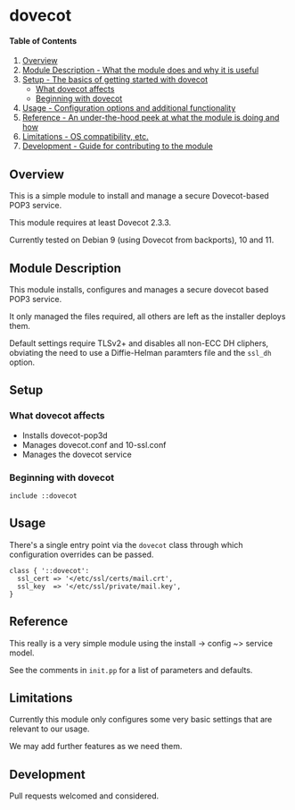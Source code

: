 # dovecot

#### Table of Contents

1. [Overview](#overview)
2. [Module Description - What the module does and why it is useful](#module-description)
3. [Setup - The basics of getting started with dovecot](#setup)
    * [What dovecot affects](#what-dovecot-affects)
    * [Beginning with dovecot](#beginning-with-dovecot)
4. [Usage - Configuration options and additional functionality](#usage)
5. [Reference - An under-the-hood peek at what the module is doing and how](#reference)
5. [Limitations - OS compatibility, etc.](#limitations)
6. [Development - Guide for contributing to the module](#development)

## Overview

This is a simple module to install and manage a secure Dovecot-based POP3 service.

This module requires at least Dovecot 2.3.3.

Currently tested on Debian 9 (using Dovecot from backports), 10 and 11.

## Module Description

This module installs, configures and manages a secure dovecot based POP3 service.

It only managed the files required, all others are left as the installer deploys them.

Default settings require TLSv2+ and disables all non-ECC DH cliphers, obviating the need
to use a Diffie-Helman paramters file and the `ssl_dh` option.

## Setup

### What dovecot affects

* Installs dovecot-pop3d
* Manages dovecot.conf and 10-ssl.conf
* Manages the dovecot service

### Beginning with dovecot

```
include ::dovecot
```

## Usage

There's a single entry point via the `dovecot` class through which configuration
overrides can be passed.

```
class { '::dovecot':
  ssl_cert => '</etc/ssl/certs/mail.crt',
  ssl_key  => '</etc/ssl/private/mail.key',
}
```

## Reference

This really is a very simple module using the install -> config ~> service model.

See the comments in `init.pp` for a list of parameters and defaults.

## Limitations

Currently this module only configures some very basic settings that are relevant 
to our usage.

We may add further features as we need them.

## Development

Pull requests welcomed and considered.
